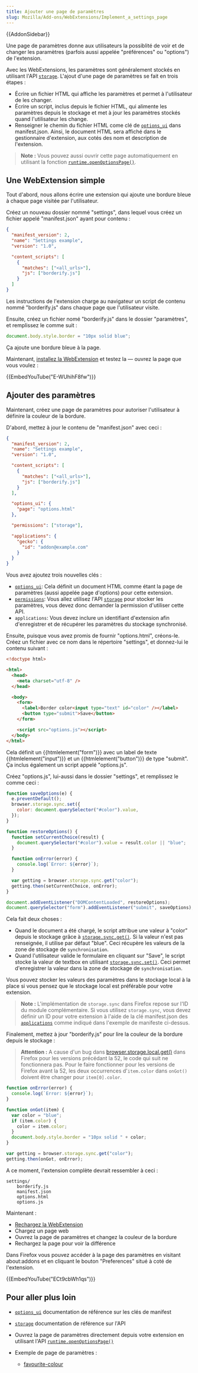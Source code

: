 ```yaml
---
title: Ajouter une page de paramètres
slug: Mozilla/Add-ons/WebExtensions/Implement_a_settings_page
---
```


{{AddonSidebar}}

Une page de paramètres donne aux utilisateurs la possiblité de voir et de changer les paramètres (parfois aussi appelée "préférences" ou "options") de l'extension.

Avec les WebExtensions, les paramètres sont généralement stockés en utilisant l'API [`storage`](/fr/Add-ons/WebExtensions/API/storage). L'ajout d'une page de paramètres se fait en trois étapes :

- Écrire un fichier HTML qui affiche les paramètres et permet à l'utilisateur de les changer.
- Écrire un script, inclus depuis le fichier HTML, qui alimente les paramètres depuis le stockage et met à jour les paramètres stockés quand l'utilisateur les change.
- Renseigner le chemin du fichier HTML come clé de [`options_ui`](/fr/Add-ons/WebExtensions/manifest.json/options_ui) dans manifest.json. Ainsi, le document HTML sera affiché dans le gestionnaire d'extension, aux cotés des nom et description de l'extension.

> **Note :** Vous pouvez aussi ouvrir cette page automatiquement en utilisant la fonction [`runtime.openOptionsPage()`](/fr/Add-ons/WebExtensions/API/runtime/openOptionsPage).

## Une WebExtension simple

Tout d'abord, nous allons écrire une extension qui ajoute une bordure bleue à chaque page visitée par l'utilisateur.

Créez un nouveau dossier nommé "settings", dans lequel vous créez un fichier appelé "manifest.json" ayant pour contenu :

```json
{
  "manifest_version": 2,
  "name": "Settings example",
  "version": "1.0",

  "content_scripts": [
    {
      "matches": ["<all_urls>"],
      "js": ["borderify.js"]
    }
  ]
}
```

Les instructions de l'extension charge au navigateur un script de contenu nommé "borderify.js" dans chaque page que l'utilisateur visite.

Ensuite, créez un fichier nomé "borderify.js" dans le dossier "paramètres", et remplissez le comme suit :

```js
document.body.style.border = "10px solid blue";
```

Ça ajoute une bordure bleue à la page.

Maintenant, [installez la WebExtension](/fr-FR/Add-ons/WebExtensions/Temporary_Installation_in_Firefox) et testez la — ouvrez la page que vous voulez :

{{EmbedYouTube("E-WUhihF8fw")}}

## Ajouter des paramètres

Maintenant, créez une page de paramètres pour autoriser l'utilisateur à définire la couleur de la bordure.

D'abord, mettez à jour le contenu de "manifest.json" avec ceci :

```json
{
  "manifest_version": 2,
  "name": "Settings example",
  "version": "1.0",

  "content_scripts": [
    {
      "matches": ["<all_urls>"],
      "js": ["borderify.js"]
    }
  ],

  "options_ui": {
    "page": "options.html"
  },

  "permissions": ["storage"],

  "applications": {
    "gecko": {
      "id": "addon@example.com"
    }
  }
}
```

Vous avez ajoutez trois nouvelles clés :

- [`options_ui`](/fr/Add-ons/WebExtensions/manifest.json/options_ui): Cela définit un document HTML comme étant la page de paramètres (aussi appelée page d'options) pour cette extension.
- [`permissions`](/fr/Add-ons/WebExtensions/manifest.json/permissions): Vous allez utilisez l'API [`storage`](/fr/Add-ons/WebExtensions/API/storage) pour stocker les paramètres, vous devez donc demander la permission d'utiliser cette API.
- `applications`: Vous devez inclure un identifiant d'extension afin d'enregistrer et de récupérer les paramètres du stockage synchronisé.

Ensuite, puisque vous avez promis de fournir "options.html", créons-le. Créez un fichier avec ce nom dans le répertoire "settings", et donnez-lui le contenu suivant :

```html
<!doctype html>

<html>
  <head>
    <meta charset="utf-8" />
  </head>

  <body>
    <form>
      <label>Border color<input type="text" id="color" /></label>
      <button type="submit">Save</button>
    </form>

    <script src="options.js"></script>
  </body>
</html>
```

Cela définit un {{htmlelement("form")}} avec un label de texte {{htmlelement("input")}} et un {{htmlelement("button")}} de type "submit". Ça inclus également un script appelé "options.js".

Créez "options.js", lui-aussi dans le dossier "settings", et remplissez le comme ceci :

```js
function saveOptions(e) {
  e.preventDefault();
  browser.storage.sync.set({
    color: document.querySelector("#color").value,
  });
}

function restoreOptions() {
  function setCurrentChoice(result) {
    document.querySelector("#color").value = result.color || "blue";
  }

  function onError(error) {
    console.log(`Error: ${error}`);
  }

  var getting = browser.storage.sync.get("color");
  getting.then(setCurrentChoice, onError);
}

document.addEventListener("DOMContentLoaded", restoreOptions);
document.querySelector("form").addEventListener("submit", saveOptions);
```

Cela fait deux choses :

- Quand le document a été chargé, le script attribue une valeur à "color" depuis le stockage grâce à [`storage.sync.get()`](/fr/Add-ons/WebExtensions/API/storage/StorageArea/get). Si la valeur n'est pas renseignée, il utilise par défaut "blue". Ceci récupère les valeurs de la zone de stockage de `synchronisation`.
- Quand l'utilisateur valide le formulaire en cliquant sur "Save", le script stocke la valeur de textbox en utilisant [`storage.sync.set()`](/fr/Add-ons/WebExtensions/API/storage/StorageArea/set). Ceci permet d'enregistrer la valeur dans la zone de stockage de `synchronisation`.

Vous pouvez stocker les valeurs des paramètres dans le stockage local à la place si vous pensez que le stockage local est préférable pour votre extension.

> **Note :** L'implémentation de `storage.sync` dans Firefox repose sur l'ID du module complémentaire. Si vous utilisez `storage.sync`, vous devez définir un ID pour votre extension à l'aide de la clé manifest.json des [`applications`](/fr/docs/Mozilla/Add-ons/WebExtensions/manifest.json/applications) comme indiqué dans l'exemple de manifeste ci-dessus.

Finalement, mettez à jour "borderify.js" pour lire la couleur de la bordure depuis le stockage :

> **Attention :** A cause d'un bug dans [browser.storage.local.get()](/fr/Add-ons/WebExtensions/API/storage/StorageArea/get) dans Firefox pour les versions précédant la 52, le code qui suit ne fonctionnera pas. Pour le faire fonctionner pour les versions de Firefox avant la 52, les deux occurrences d'`item.color` dans `onGot()` doivent être changer pour `item[0].color`.

```js
function onError(error) {
  console.log(`Error: ${error}`);
}

function onGot(item) {
  var color = "blue";
  if (item.color) {
    color = item.color;
  }
  document.body.style.border = "10px solid " + color;
}

var getting = browser.storage.sync.get("color");
getting.then(onGot, onError);
```

A ce moment, l'extension complète devrait ressembler à ceci :

```
settings/
    borderify.js
    manifest.json
    options.html
    options.js
```

Maintenant :

- [Rechargez la WebExtension](/fr-FR/Add-ons/WebExtensions/Temporary_Installation_in_Firefox#Reloading_a_temporary_add-on)
- Chargez un page web
- Ouvrez la page de paramètres et changez la couleur de la bordure
- Rechargez la page pour voir la différence

Dans Firefox vous pouvez accéder à la page des paramètres en visitant about:addons et en cliquant le bouton "Preferences" situé à coté de l'extension.

{{EmbedYouTube("ECt9cbWh1qs")}}

## Pour aller plus loin

- [`options_ui`](/fr/Add-ons/WebExtensions/manifest.json/options_ui) documentation de référence sur les clés de manifest
- [`storage`](/fr/Add-ons/WebExtensions/API/storage) documentation de référence sur l'API
- Ouvrez la page de paramètres directement depuis votre extension en utilisant l'API [`runtime.openOptionsPage()`](/fr/Add-ons/WebExtensions/API/runtime/openOptionsPage)
- Exemple de page de paramètres :

  - [favourite-colour](https://github.com/mdn/webextensions-examples/tree/master/favourite-colour)
